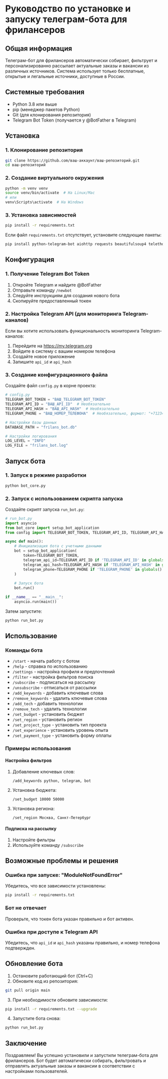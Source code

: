 # Руководство по установке и запуску телеграм-бота для фрилансеров

## Общая информация

Телеграм-бот для фрилансеров автоматически собирает, фильтрует и персонализированно рассылает актуальные заказы и вакансии из различных источников. Система использует только бесплатные, открытые и легальные источники, доступные в России.

## Системные требования

- Python 3.8 или выше
- pip (менеджер пакетов Python)
- Git (для клонирования репозитория)
- Telegram Bot Token (получается у @BotFather в Telegram)

## Установка

### 1. Клонирование репозитория

```bash
git clone https://github.com/ваш-аккаунт/ваш-репозиторий.git
cd ваш-репозиторий
```

### 2. Создание виртуального окружения

```bash
python -m venv venv
source venv/bin/activate  # На Linux/Mac
# или
venv\Scripts\activate  # На Windows
```

### 3. Установка зависимостей

```bash
pip install -r requirements.txt
```

Если файл `requirements.txt` отсутствует, установите следующие пакеты:

```bash
pip install python-telegram-bot aiohttp requests beautifulsoup4 telethon
```

## Конфигурация

### 1. Получение Telegram Bot Token

1. Откройте Telegram и найдите @BotFather
2. Отправьте команду `/newbot`
3. Следуйте инструкциям для создания нового бота
4. Скопируйте предоставленный токен

### 2. Настройка Telegram API (для мониторинга Telegram-каналов)

Если вы хотите использовать функциональность мониторинга Telegram-каналов:

1. Перейдите на https://my.telegram.org
2. Войдите в систему с вашим номером телефона
3. Создайте новое приложение
4. Запишите `api_id` и `api_hash`

### 3. Создание конфигурационного файла

Создайте файл `config.py` в корне проекта:

```python
# config.py
TELEGRAM_BOT_TOKEN = "ВАШ_TELEGRAM_BOT_TOKEN"
TELEGRAM_API_ID = "ВАШ_API_ID"  # Необязательно
TELEGRAM_API_HASH = "ВАШ_API_HASH"  # Необязательно
TELEGRAM_PHONE = "ВАШ_НОМЕР_ТЕЛЕФОНА"  # Необязательно, формат: "+71234567890"

# Настройки базы данных
DATABASE_PATH = "frilans_bot.db"

# Настройки логирования
LOG_LEVEL = "INFO"
LOG_FILE = "frilans_bot.log"
```

## Запуск бота

### 1. Запуск в режиме разработки

```bash
python bot_core.py
```

### 2. Запуск с использованием скрипта запуска

Создайте скрипт запуска `run_bot.py`:

```python
# run_bot.py
import asyncio
from bot_core import setup_bot_application
from config import TELEGRAM_BOT_TOKEN, TELEGRAM_API_ID, TELEGRAM_API_HASH, TELEGRAM_PHONE

async def main():
    # Инициализация бота с учетными данными
    bot = setup_bot_application(
        token=TELEGRAM_BOT_TOKEN,
        telegram_api_id=TELEGRAM_API_ID if 'TELEGRAM_API_ID' in globals() else None,
        telegram_api_hash=TELEGRAM_API_HASH if 'TELEGRAM_API_HASH' in globals() else None,
        telegram_phone=TELEGRAM_PHONE if 'TELEGRAM_PHONE' in globals() else None
    )
    
    # Запуск бота
    bot.run()

if __name__ == "__main__":
    asyncio.run(main())
```

Затем запустите:

```bash
python run_bot.py
```

## Использование

### Команды бота

- `/start` - начать работу с ботом
- `/help` - справка по использованию
- `/settings` - настройка профиля и предпочтений
- `/filter` - настройка фильтров поиска
- `/subscribe` - подписаться на рассылку
- `/unsubscribe` - отписаться от рассылки
- `/add_keywords` - добавить ключевые слова
- `/remove_keywords` - удалить ключевые слова
- `/add_tech` - добавить технологии
- `/remove_tech` - удалить технологии
- `/set_budget` - установить бюджет
- `/set_region` - установить регион
- `/set_project_type` - установить тип проекта
- `/set_experience` - установить уровень опыта
- `/set_payment_type` - установить форму оплаты

### Примеры использования

#### Настройка фильтров

1. Добавление ключевых слов:
   ```
   /add_keywords python, telegram, bot
   ```

2. Установка бюджета:
   ```
   /set_budget 10000 50000
   ```

3. Установка региона:
   ```
   /set_region Москва, Санкт-Петербург
   ```

#### Подписка на рассылку

1. Настройте фильтры
2. Используйте команду `/subscribe`

## Возможные проблемы и решения

### Ошибка при запуске: "ModuleNotFoundError"

Убедитесь, что все зависимости установлены:

```bash
pip install -r requirements.txt
```

### Бот не отвечает

Проверьте, что токен бота указан правильно и бот активен.

### Ошибка при доступе к Telegram API

Убедитесь, что `api_id` и `api_hash` указаны правильно, и номер телефона подтвержден.

## Обновление бота

1. Остановите работающий бот (Ctrl+C)
2. Обновите код из репозитория:

```bash
git pull origin main
```

3. При необходимости обновите зависимости:

```bash
pip install -r requirements.txt --upgrade
```

4. Запустите бота снова:

```bash
python run_bot.py
```

## Заключение

Поздравляем! Вы успешно установили и запустили телеграм-бота для фрилансеров. Бот будет автоматически собирать, фильтровать и отправлять актуальные заказы и вакансии в соответствии с настройками пользователей.
